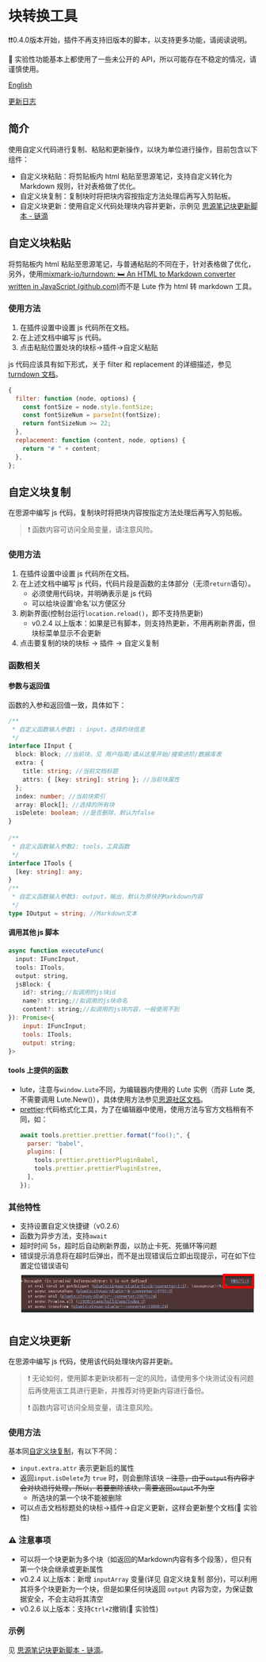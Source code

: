 # 块转换工具

❗❗0.4.0版本开始，插件不再支持旧版本的脚本，以支持更多功能，请阅读说明。

🚀 实验性功能基本上都使用了一些未公开的 API，所以可能存在不稳定的情况，请谨慎使用。

[English](./README_en_US.md)

[更新日志](./CHANGELOG.md)

## 简介

使用自定义代码进行复制、粘贴和更新操作，以块为单位进行操作，目前包含以下组件：

- 自定义块粘贴：将剪贴板内 html 粘贴至思源笔记，支持自定义转化为 Markdown 规则，针对表格做了优化。
- 自定义块复制：复制块时将把块内容按指定方法处理后再写入剪贴板。
- 自定义块更新：使用自定义代码处理块内容并更新，示例见 [思源笔记块更新脚本 - 链滴](https://ld246.com/article/1734359518924)

## 自定义块粘贴

将剪贴板内 html 粘贴至思源笔记，与普通粘贴的不同在于，针对表格做了优化，另外，使用[mixmark-io/turndown: 🛏 An HTML to Markdown converter written in JavaScript (github.com)](https://github.com/mixmark-io/turndown)而不是 Lute 作为 html 转 markdown 工具。

### 使用方法

1. 在插件设置中设置 js 代码所在文档。
2. 在上述文档中编写 js 代码。
3. 点击粘贴位置处块的块标->插件->自定义粘贴

js 代码应该具有如下形式，关于 filter 和 replacement 的详细描述，参见[turndown 文档](https://github.com/mixmark-io/turndown)。

```js
{
  filter: function (node, options) {
    const fontSize = node.style.fontSize;
    const fontSizeNum = parseInt(fontSize);
    return fontSizeNum >= 22;
  },
  replacement: function (content, node, options) {
    return "# " + content;
  },
};
```

## 自定义块复制

在思源中编写 js 代码，复制块时将把块内容按指定方法处理后再写入剪贴板。

> ❗ 函数内容可访问全局变量，请注意风险。

### 使用方法

1. 在插件设置中设置 js 代码所在文档。
2. 在上述文档中编写 js 代码，代码片段是函数的主体部分（无须`return`语句）。
   - 必须使用代码块，并明确表示是 js 代码
   - 可以给块设置‘命名’以方便区分
3. 刷新界面(控制台运行`location.reload()`，即不支持热更新)
   - v0.2.4 以上版本：如果是已有脚本，则支持热更新，不用再刷新界面，但块标菜单显示不会更新
4. 点击要复制的块的块标 -> 插件 -> 自定义复制

### 函数相关

#### 参数与返回值

函数的入参和返回值一致，具体如下：

```ts
/**
 * 自定义函数输入参数1 : input，选择的块信息
 */
interface IInput {
  block: Block; //当前块，见 用户指南/请从这里开始/搜索进阶/数据库表
  extra: {
    title: string; //当前文档标题
    attrs: { [key: string]: string }; //当前块属性
  };
  index: number; //当前块索引
  array: Block[]; //选择的所有块
  isDelete: boolean; //是否删除，默认为false
}

/**
 * 自定义函数输入参数2: tools，工具函数
 */
interface ITools {
  [key: string]: any;
}
/**
 * 自定义函数输入参数3: output，输出，默认为原块的Markdown内容
 */
type IOutput = string; //Markdown文本
```

#### 调用其他 js 脚本

```js
async function executeFunc(
  input: IFuncInput,
  tools: ITools,
  output: string,
  jsBlock: {
    id?: string;//拟调用的js块id
    name?: string;//拟调用的js块命名
    content?: string;//拟调用的js块内容，一般使用不到
}): Promise<{
    input: IFuncInput;
    tools: ITools;
    output: string;
}>
```

#### tools 上提供的函数

- lute，注意与`window.Lute`不同，为编辑器内使用的 Lute 实例（而非 Lute 类,不需要调用 Lute.New()），具体使用方法参见[思源社区文档](https://docs.siyuan-note.club/zh-Hans/reference/api/plugin/class/Lute.html)。
- [prettier](https://prettier.io/):代码格式化工具，为了在编辑器中使用，使用方法与官方文档稍有不同，如：
  ```js
  await tools.prettier.prettier.format("foo();", {
    parser: "babel",
    plugins: [
      tools.prettier.prettierPluginBabel,
      tools.prettier.prettierPluginEstree,
    ],
  });
  ```

### 其他特性

- 支持设置自定义快捷键（v0.2.6）
- 函数为异步方法，支持`await`
- 超时时间 5s，超时后自动刷新界面，以防止卡死、死循环等问题
- 错误提示消息将在超时后弹出，而不是出现错误后立即出现提示，可在如下位置定位错误语句
  ![错误位置](./asset/error.PNG)

## 自定义块更新

在思源中编写 js 代码，使用该代码处理块内容并更新。

> ❗ 无论如何，使用脚本更新块都有一定的风险，请使用多个块测试没有问题后再使用该工具进行更新，并推荐对待更新内容进行备份。
>
> ❗ 函数内容可访问全局变量，请注意风险。

### 使用方法

基本同[自定义块复制](#自定义块复制)，有以下不同：

- `input.extra.attr` 表示更新后的属性
- 返回`input.isDelete`为 `true` 时，则会删除该块
  ~~- 注意，由于`output`有内容才会对块进行处理，所以，若要删除该块，需要返回`output`不为空~~
  - 所选块的第一个块不能被删除
- 可以点击文档标题处的块标->插件->自定义更新，这样会更新整个文档(🚀 实验性)

### ⚠️ 注意事项

- 可以将一个块更新为多个块（如返回的Markdown内容有多个段落），但只有第一个块会继承或更新属性
- v0.2.4 以上版本：新增 `inputArray` 变量(详见 自定义块复制 部分)，可以利用其将多个块更新为一个块，但是如果任何块返回 `output` 内容为空，为保证数据安全，不会主动将其清空
- v0.2.6 以上版本：支持`Ctrl+Z`撤销(🚀 实验性)

### 示例

见 [思源笔记块更新脚本 - 链滴](https://ld246.com/article/1734359518924)。
